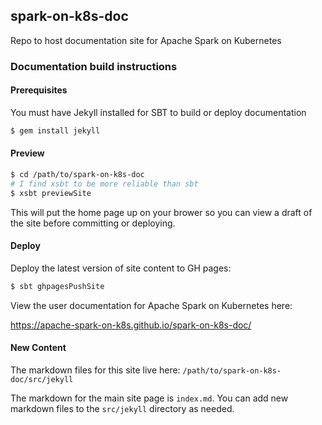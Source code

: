 ## spark-on-k8s-doc
Repo to host documentation site for Apache Spark on Kubernetes

### Documentation build instructions

#### Prerequisites
You must have Jekyll installed for SBT to build or deploy documentation
```bash
$ gem install jekyll
```

#### Preview
```bash
$ cd /path/to/spark-on-k8s-doc
# I find xsbt to be more reliable than sbt
$ xsbt previewSite
```
This will put the home page up on your brower so you can view a draft of the site before committing or deploying.

#### Deploy
Deploy the latest version of site content to GH pages:
```bash
$ sbt ghpagesPushSite
```
View the user documentation for Apache Spark on Kubernetes here:

https://apache-spark-on-k8s.github.io/spark-on-k8s-doc/

#### New Content
The markdown files for this site live here:
`/path/to/spark-on-k8s-doc/src/jekyll`

The markdown for the main site page is `index.md`.
You can add new markdown files to the `src/jekyll` directory as needed.
